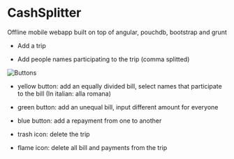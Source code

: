 CashSplitter
============
Offline mobile webapp built on top of angular, pouchdb, bootstrap and grunt


- Add a trip

- Add people names participating to the trip (comma splitted)

![Buttons](buttons,png "Buttons")
- yellow button: add an equally divided bill, select names that participate to the bill (In italian: alla romana)

- green button: add an unequal bill, input different amount for everyone

- blue button: add a repayment from one to another

- trash icon: delete the trip

- flame icon: delete all bill and payments from the trip